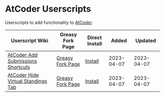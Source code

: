 # AtCoder Userscripts

Userscripts to add functionality to [AtCoder](https://atcoder.jp/).

| Userscript Wiki                                  | Greasy Fork Page             | Direct Install       | Added      | Updated    |
| ------------------------------------------------ | ---------------------------- | -------------------- | ---------- | ---------- |
| [AtCoder Add Submissions Shortcuts](aass-wiki)   | [Greasy Fork Page](aass-gf)  | [Install](aass-raw)  | 2023-04-07 | 2023-04-07 |
| [AtCoder Hide Virtual Standings Tab](ahvst-wiki) | [Greasy Fork Page](ahvst-gf) | [Install](ahvst-raw) | 2023-04-07 | 2023-04-07 |

[aass-wiki]: https://github.com/xe-o/atcoder-userscripts/wiki/AtCoder-Add-Submissions-Shortcuts
[ahvst-wiki]: https://github.com/xe-o/atcoder-userscripts/wiki/AtCoder-Hide-Virtual-Standings-Tab

[aass-gf]: https://greasyfork.org/ja/scripts/463453-atcoder-add-submissions-shortcuts
[ahvst-gf]: https://greasyfork.org/ja/scripts/463444-atcoder-hide-virtual-standings-tab

[aass-raw]: https://greasyfork.org/scripts/463453-atcoder-add-submissions-shortcuts/code/AtCoder%20Add%20Submissions%20Shortcuts.user.js
[ahvst-raw]: https://greasyfork.org/scripts/463444-atcoder-hide-virtual-standings-tab/code/AtCoder%20Hide%20Virtual%20Standings%20Tab.user.js
